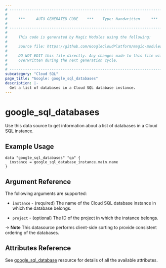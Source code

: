 ```yaml
---
# ----------------------------------------------------------------------------
#
#     ***     AUTO GENERATED CODE    ***    Type: Handwritten     ***
#
# ----------------------------------------------------------------------------
#
#     This code is generated by Magic Modules using the following:
#
#     Source file: https://github.com/GoogleCloudPlatform/magic-modules/tree/main/mmv1/third_party/terraform/website/docs/d/sql_databases.html.markdown
#
#     DO NOT EDIT this file directly. Any changes made to this file will be
#     overwritten during the next generation cycle.
#
# ----------------------------------------------------------------------------
subcategory: "Cloud SQL"
page_title: "Google: google_sql_databases"
description: |-
  Get a list of databases in a Cloud SQL database instance.
---
```


# google_sql_databases

Use this data source to get information about a list of databases in a Cloud SQL instance.
## Example Usage


```hcl
data "google_sql_databases" "qa" {
  instance = google_sql_database_instance.main.name
}
```

## Argument Reference

The following arguments are supported:

* `instance` - (required) The name of the Cloud SQL database instance in which the database belongs.

* `project` - (optional) The ID of the project in which the instance belongs.

-> **Note** This datasource performs client-side sorting to provide consistent ordering of the databases.

## Attributes Reference
See [google_sql_database](https://registry.terraform.io/providers/hashicorp/google/latest/docs/resources/sql_database) resource for details of all the available attributes.
